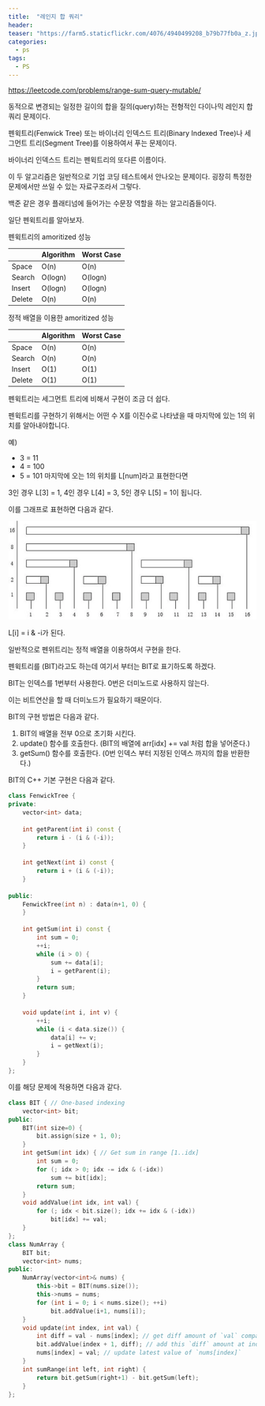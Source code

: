 ```yaml
---
title:  "레인지 합 쿼리"
header:
teaser: "https://farm5.staticflickr.com/4076/4940499208_b79b77fb0a_z.jpg"
categories:
  - ps
tags:
  - PS
---
```


https://leetcode.com/problems/range-sum-query-mutable/

동적으로 변경되는 일정한 길이의 합을 질의(query)하는 전형적인 다이나믹 레인지 합 쿼리 문제이다.

펜윅트리(Fenwick Tree) 또는 바이너리 인덱스드 트리(Binary Indexed Tree)나 세그먼트 트리(Segment Tree)를 이용하여서 푸는 문제이다.

바이너리 인덱스드 트리는 펜윅트리의 또다른 이름이다.

이 두 알고리즘은 일반적으로 기업 코딩 테스트에서 안나오는 문제이다. 굉장히 특정한 문제에서만 쓰일 수 있는 자료구조라서 그렇다.

백준 같은 경우 플래티넘에 들어가는 수문장 역할을 하는 알고리즘들이다.

일단 펜윅트리를 알아보자.

펜윅트리의 amoritized 성능

|        | Algorithm | Worst Case |
|--------|-----------|------------|
| Space  | O(n)      | O(n)       |
| Search | O(logn)   | O(logn)    |
| Insert | O(logn)   | O(logn)    |
| Delete | O(n)      | O(n)       |

정적 배열을 이용한 amoritized 성능

|        | Algorithm | Worst Case |
|--------|-----------|------------|
| Space  | O(n)      | O(n)       |
| Search | O(n)      | O(n)       |
| Insert | O(1)      | O(1)       |
| Delete | O(1)      | O(1)       |

펜윅트리는 세그먼트 트리에 비해서 구현이 조금 더 쉽다.

펜윅트리를 구현하기 위해서는 어떤 수 X를 이진수로 나타냈을 때 마지막에 있는 1의 위치를 알아내야합니다.

예)
  - 3 = 11
  - 4 = 100
  - 5 = 101
마지막에 오는 1의 위치를 L[num]라고 표현한다면

3인 경우 L[3] = 1, 4인 경우 L[4] = 3, 5인 경우 L[5] = 1이 됩니다.

이를 그래프로 표현하면 다음과 같다.

![img.png](../../assets/images/PS/Fenwick1s.png)

L[i] = i & -i가 된다.

일반적으로 펜위트리는 정적 배열을 이용하여서 구현을 한다.

펜윅트리를 (BIT)라고도 하는데 여기서 부터는 BIT로 표기하도록 하겠다.

BIT는 인덱스를 1번부터 사용한다. 0번은 더미노드로 사용하지 않는다.

이는 비트연산을 할 때 더미노드가 필요하기 때문이다.

BIT의 구현 방법은 다음과 같다.

 1. BIT의 배열을 전부 0으로 초기화 시킨다.
 2. update() 함수를 호출한다. (BIT의 배열에 arr[idx] += val 처럼 합을 넣어준다.)
 3. getSum() 함수를 호출한다. (0번 인덱스 부터 지정된 인덱스 까지의 합을 반환한다.)

BIT의 C++ 기본 구현은 다음과 같다.

```c++
class FenwickTree {
private:
    vector<int> data;

    int getParent(int i) const {
        return i - (i & (-i));
    }

    int getNext(int i) const {
        return i + (i & (-i));
    }

public:
    FenwickTree(int n) : data(n+1, 0) {
    }

    int getSum(int i) const {
        int sum = 0;
        ++i;
        while (i > 0) {
            sum += data[i];
            i = getParent(i);
        }
        return sum;
    }

    void update(int i, int v) {
        ++i;
        while (i < data.size()) {
            data[i] += v;
            i = getNext(i);
        }
    }
};
```



이를 해당 문제에 적용하면 다음과 같다.

```c++
class BIT { // One-based indexing
    vector<int> bit;
public:
    BIT(int size=0) {
        bit.assign(size + 1, 0);
    }
    int getSum(int idx) { // Get sum in range [1..idx]
        int sum = 0;
        for (; idx > 0; idx -= idx & (-idx))
            sum += bit[idx];
        return sum;
    }
    void addValue(int idx, int val) {
        for (; idx < bit.size(); idx += idx & (-idx))
            bit[idx] += val;
    }
};
class NumArray {
    BIT bit;
    vector<int> nums;
public:
    NumArray(vector<int>& nums) {
        this->bit = BIT(nums.size());
        this->nums = nums;
        for (int i = 0; i < nums.size(); ++i)
            bit.addValue(i+1, nums[i]);
    }
    void update(int index, int val) {
        int diff = val - nums[index]; // get diff amount of `val` compared to current value
        bit.addValue(index + 1, diff); // add this `diff` amount at index `index+1` of BIT, plus 1 because in BIT it's 1-based indexing
        nums[index] = val; // update latest value of `nums[index]`
    }
    int sumRange(int left, int right) {
        return bit.getSum(right+1) - bit.getSum(left);
    }
};
```